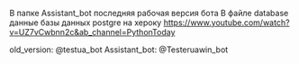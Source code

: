 В папке Assistant_bot последняя рабочая версия бота
В файле database данные базы данных postgre на хероку
https://www.youtube.com/watch?v=UZ7vCwbnn2c&ab_channel=PythonToday

old_version: @testua_bot
Assistant_bot: @Testeruawin_bot